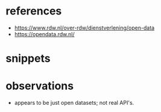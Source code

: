 # references
- https://www.rdw.nl/over-rdw/dienstverlening/open-data
- https://opendata.rdw.nl/

# snippets

# observations
- appears to be just open datasets; not real API's.
